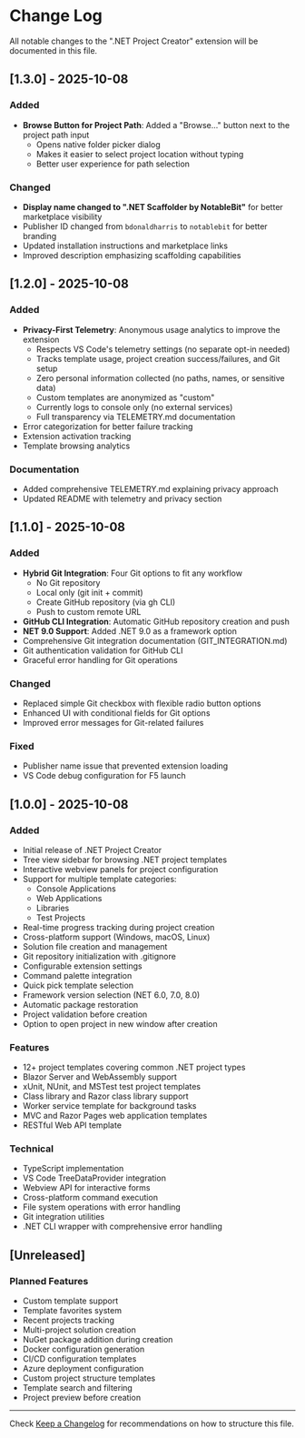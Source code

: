 # Change Log

All notable changes to the ".NET Project Creator" extension will be documented in this file.

## [1.3.0] - 2025-10-08

### Added
- **Browse Button for Project Path**: Added a "Browse..." button next to the project path input
  - Opens native folder picker dialog
  - Makes it easier to select project location without typing
  - Better user experience for path selection

### Changed
- **Display name changed to ".NET Scaffolder by NotableBit"** for better marketplace visibility
- Publisher ID changed from `bdonaldharris` to `notablebit` for better branding
- Updated installation instructions and marketplace links
- Improved description emphasizing scaffolding capabilities

## [1.2.0] - 2025-10-08

### Added
- **Privacy-First Telemetry**: Anonymous usage analytics to improve the extension
  - Respects VS Code's telemetry settings (no separate opt-in needed)
  - Tracks template usage, project creation success/failures, and Git setup
  - Zero personal information collected (no paths, names, or sensitive data)
  - Custom templates are anonymized as "custom"
  - Currently logs to console only (no external services)
  - Full transparency via TELEMETRY.md documentation
- Error categorization for better failure tracking
- Extension activation tracking
- Template browsing analytics

### Documentation
- Added comprehensive TELEMETRY.md explaining privacy approach
- Updated README with telemetry and privacy section

## [1.1.0] - 2025-10-08

### Added
- **Hybrid Git Integration**: Four Git options to fit any workflow
  - No Git repository
  - Local only (git init + commit)
  - Create GitHub repository (via gh CLI)
  - Push to custom remote URL
- **GitHub CLI Integration**: Automatic GitHub repository creation and push
- **NET 9.0 Support**: Added .NET 9.0 as a framework option
- Comprehensive Git integration documentation (GIT_INTEGRATION.md)
- Git authentication validation for GitHub CLI
- Graceful error handling for Git operations

### Changed
- Replaced simple Git checkbox with flexible radio button options
- Enhanced UI with conditional fields for Git options
- Improved error messages for Git-related failures

### Fixed
- Publisher name issue that prevented extension loading
- VS Code debug configuration for F5 launch

## [1.0.0] - 2025-10-08

### Added
- Initial release of .NET Project Creator
- Tree view sidebar for browsing .NET project templates
- Interactive webview panels for project configuration
- Support for multiple template categories:
  - Console Applications
  - Web Applications
  - Libraries
  - Test Projects
- Real-time progress tracking during project creation
- Cross-platform support (Windows, macOS, Linux)
- Solution file creation and management
- Git repository initialization with .gitignore
- Configurable extension settings
- Command palette integration
- Quick pick template selection
- Framework version selection (NET 6.0, 7.0, 8.0)
- Automatic package restoration
- Project validation before creation
- Option to open project in new window after creation

### Features
- 12+ project templates covering common .NET project types
- Blazor Server and WebAssembly support
- xUnit, NUnit, and MSTest test project templates
- Class library and Razor class library support
- Worker service template for background tasks
- MVC and Razor Pages web application templates
- RESTful Web API template

### Technical
- TypeScript implementation
- VS Code TreeDataProvider integration
- Webview API for interactive forms
- Cross-platform command execution
- File system operations with error handling
- Git integration utilities
- .NET CLI wrapper with comprehensive error handling

## [Unreleased]

### Planned Features
- Custom template support
- Template favorites system
- Recent projects tracking
- Multi-project solution creation
- NuGet package addition during creation
- Docker configuration generation
- CI/CD configuration templates
- Azure deployment configuration
- Custom project structure templates
- Template search and filtering
- Project preview before creation

---

Check [Keep a Changelog](http://keepachangelog.com/) for recommendations on how to structure this file.
